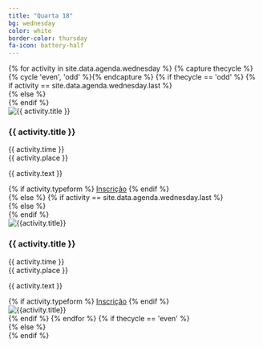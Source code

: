 ```yaml
---
title: "Quarta 18"
bg: wednesday
color: white
border-color: thursday
fa-icon: battery-half
---
```


<div class="section-lines section-top section-left"></div>
{% for activity in site.data.agenda.wednesday %}
  {% capture thecycle %}{% cycle 'even', 'odd' %}{% endcapture %}
  {% if thecycle == 'odd' %}
  {% if activity == site.data.agenda.wednesday.last %}
  <div class="activity section-left">
  {% else %}
  <div class="activity section-left section-bottom">
  {% endif %}
    <div class="row activity-info-wrapper valign-wrapper">
      <div class="col m3 activity-img valign">
        <img  src="img/{{activity.image}}" alt="{{ activity.title }}">
      </div>
      <div class="col m9 activity-info">
        <h3 class="activity-title"> {{ activity.title }} </h3>
        <div class="col s12 activity-time">
          <i class="fa fa-clock-o"></i> <span> {{ activity.time }} </span>
        </div>
        <div class="col s12 activity-place">
          <i class="fa fa-map-marker"></i> <span> {{ activity.place }} </span>
        </div>
        <p class="col m12 activity-desc"> {{ activity.text }} </p>
        {% if activity.typeform %}
        <a class="waves-effect waves-light btn bg-{{ page.border-color }}" href="{{ activity.typeform }}" target="blank">Inscrição</a>
        {% endif %}
      </div>
    </div>
  </div>
  {% else %}
  {% if activity == site.data.agenda.wednesday.last %}
  <div class="activity section-right">
  {% else %}
  <div class="activity section-right section-bottom">
  {% endif %}
    <div class="row activity-info-wrapper valign-wrapper">
      <div class="col m3 activity-img valign img-mobile">
        <img src="img/{{activity.image}}" alt="{{activity.title}}">
      </div>
      <div class="col m9 activity-info">
        <h3 class="activity-title"> {{ activity.title }} </h3>
        <div class="col s12 activity-time">
          <i class="fa fa-clock-o"></i> <span> {{ activity.time }} </span>
        </div>
        <div class="col s12 activity-place">
          <i class="fa fa-map-marker"></i> <span> {{ activity.place }} </span>
        </div>
        <p class="col m12 activity-desc"> {{ activity.text }} </p>
        {% if activity.typeform %}
        <a class="waves-effect waves-light btn bg-{{ page.border-color }}" href="{{ activity.typeform }}" target="blank">Inscrição</a>
        {% endif %}
      </div>
      <div class="col m3 activity-img valign img-desktop">
        <img src="img/{{activity.image}}" alt="{{activity.title}}">
      </div>
    </div>
  </div>
  {% endif %}
{% endfor %}
{% if thecycle == 'even' %}
<div class="section-lines section-bottom section-left"></div>
  {% else %}
<div class="section-lines section-bottom section-right"></div>
{% endif %}